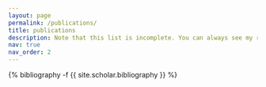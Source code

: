 ```yaml
---
layout: page
permalink: /publications/
title: publications
description: Note that this list is incomplete. You can always see my recent and on-going work by taking a look at my Google Scholar.
nav: true
nav_order: 2
---
```

<!-- _pages/publications.md -->
<div class="publications">

{% bibliography -f {{ site.scholar.bibliography }} %}

</div>
